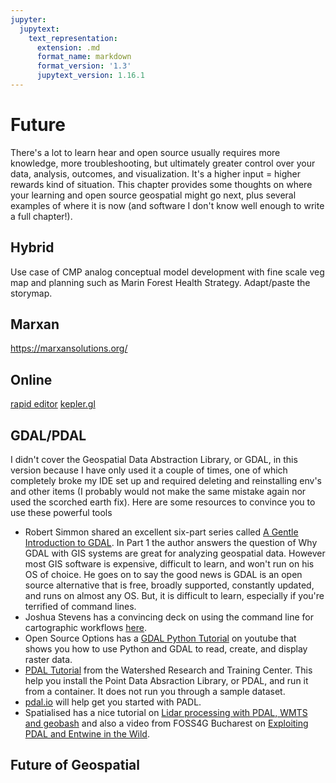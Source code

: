 ```yaml
---
jupyter:
  jupytext:
    text_representation:
      extension: .md
      format_name: markdown
      format_version: '1.3'
      jupytext_version: 1.16.1
---
```


# Future

There's a lot to learn hear and open source usually requires more knowledge, more troubleshooting, but ultimately greater control over your data, analysis, outcomes, and visualization. It's a higher input = higher rewards kind of situation. This chapter provides some thoughts on where your learning and open source geospatial might go next, plus several examples of where it is now (and software I don't know well enough to write a full chapter!).

## Hybrid
Use case of CMP analog conceptual model development with fine scale veg map and planning such as Marin Forest Health Strategy. Adapt/paste the storymap.

## Marxan
https://marxansolutions.org/

## Online
[rapid editor](https://rapideditor.org/edit)
[kepler.gl](https://kepler.gl/)

## GDAL/PDAL
I didn't cover the Geospatial Data Abstraction Library, or GDAL, in this version because I have only used it a couple of times, one of which completely broke my IDE set up and required deleting and reinstalling env's and other items (I probably would not make the same mistake again nor used the scorched earth fix). Here are some resources to convince you to use these powerful tools

- Robert Simmon shared an excellent six-part series called [A Gentle Introduction to GDAL](https://medium.com/planet-stories/a-gentle-introduction-to-gdal-part-1-a3253eb96082). In Part 1 the author answers the question of Why GDAL with GIS systems are great for analyzing geospatial data. However most GIS software is expensive, difficult to learn, and won't run on his OS of choice. He goes on to say the good news is GDAL is an open source alternative that is free, broadly supported, constantly updated, and runs on almost any OS. But, it is difficult to learn, especially if you're terrified of command lines.
- Joshua Stevens has a convincing deck on using the command line for cartographic workflows [here](https://speakerdeck.com/jscarto/commanding-cartography-take-control-of-faster-more-elegant-workflows-from-the-command-line?slide=39).
- Open Source Options has a [GDAL Python Tutorial](https://www.youtube.com/watch?v=bK-eCFUFgkQ) on youtube that shows you how to use Python and GDAL to read, create, and display raster data.
- [PDAL Tutorial](https://sites.google.com/thewatershedcenter.com/caflclanding/code-tutorials/pdal-tutorials?authuser=0) from the Watershed Research and Training Center. This help you install the Point Data Absraction Library, or PDAL, and run it from a container. It does not run you through a sample dataset.
- [pdal.io](https://pdal.io/en/2.7-maintenance/) will help get you started with PADL.
- Spatialised has a nice tutorial on [Lidar processing with PDAL, WMTS and geobash](https://www.spatialised.net/lidar-and-geobash/) and also a video from FOSS4G Bucharest on [Exploiting PDAL and Entwine in the Wild](https://media.ccc.de/v/bucharest-267-exploiting-pdal-entwine-in-the-wild#t=34).

## Future of Geospatial
